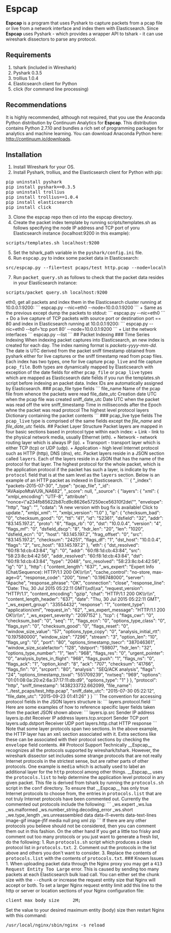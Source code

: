 # Espcap

__Espcap__ is a program that uses Pyshark to capture packets from a pcap file or live
from a network interface and index them with Elasticsearch.  Since __Espcap__ uses
Pyshark - which provides a wrapper API to tshark - it can use wireshark dissectors
to parse any protocol.

## Requirements

1. tshark (included in Wireshark)
2. Pyshark 0.3.5
3. trollius 1.0.4
4. Elasticsearch client for Python
5. click (for command line processing)

## Recommendations

It is highly recommended, although not required, that you use the Anaconda Python 
distribution by Continuum Analytics for __Espcap__. This distribution contains Python
2.7.10 and bundles a rich set of programming packages for analytics and machine 
learning.  You can download Anaconda Python here: http://continuum.io/downloads.

## Installation

1. Install Wireshark for your OS.</li>
2. Install Pyshark, trollius, and the Elasticsearch client for Python with pip:
<pre>
pip uninstall pyshark
pip install pyshark==0.3.5
pip uninstall trollius
pip install trollius==1.0.4
pip install elasticsearch
pip install click
</pre>
3. Clone the espcap repo then cd into the espcap directory.
4. Create the packet index template by running scripts/templates.sh as follows specifying the node IP address and TCP port of yoru Elasticsearch instance (localhost:9200 in this example):
<pre>
scripts/templates.sh localhost:9200
</pre>
5. Set the tshark_path variable in the <tt>pyshark/config.ini</tt> file.
6. Run <tt>espcap.py</tt> to index some packet data in Elasticsearch:
<pre>
src/espcap.py --file=test_pcaps/test_http.pcap --node=localhost:9200
</pre>
7. Run <tt>packet_query.sh</tt> as follows to check that the packet data resides in your Elasticsearch instance:
<pre>
scripts/packet_query.sh localhost:9200
</pre

## Running Examples

- Display help message
```
espcap.py --help
```
which outputs the following:
```
Usage: espcap.py [OPTIONS]
```
```
Options:
  --node TEXT      Elasticsearch IP and port (default=None, dump packets to
                   stdout)
  --nic TEXT       Network interface for live capture (default=None, if file
                   or dir specified)
  --file TEXT      PCAP file for file capture (default=None, if nic specified)
  --dir TEXT       PCAP directory for multiple file capture (default=None, if nic specified)
  --bpf TEXT       Packet filter for live capture (default=all packets)
  --chunk INTEGER  Number of packets to bulk index (default=1000)
  --count INTEGER  Number of packets to capture during live capture
                   (default=0, capture indefinitely)
  --list           List the network interfaces
  --help           Show this message and exit.
```
+ Load the test packet capture files and index the packets in the Elasticsearch cluster running at 10.0.0.1:9200, assuming your present working directory is espcap/src:
```
espcap.py --dir=../test_pcaps --node=10.0.0.1:9200
```
+ Same as the previous except load the test_pcaps/test_http.pcap file:
```
espcap.py --file=../test_pcaps/test_http.pcap --node=10.0.0.1:9200
```
+ Do a live capture from the network interface <tt>eth0</tt>, get all packets and index them in the Elasticsearch cluster running at 10.0.0.1:9200:
```
espcap.py --nic=eth0 --node=10.0.0.1:9200
```
+ Same as the previous except dump the packets to stdout:
```
espcap.py --nic=eth0 
```
+ Do a live capture of TCP packets with source port or destination port == 80 and index in Elasticsearch running at 10.0.0.1:9200:
```
espcap.py --nic=eth0 --bpf='tcp port 80' --node=10.0.0.1:9200
```
+ List the network interfaces
```
espcap.py --list
```

## Packet Indexing

### Time Series Indexing

When indexing packet captures into Elasticsearch, an new index is created for each day. The 
index naming format is <i>packets-yyyy-mm-dd</i>. The date is UTC derived from the packet sniff 
timestamp obtained from pyshark either for live captures or the sniff timestamp read from pcap 
files. Each index has two types, one for live capture <tt>pcap_live</tt> and file capture <tt>pcap_file</tt>. 
Both types are dynamically mapped by Elasticsearch with exception of the date fields for either 
<tt>pcap_file</tt> or <tt>pcap_live</tt> types which are mapped as Elasticsearch date fields if 
you run the templates.sh script before indexing an packet data.

Index IDs are automatically assigned by Elasticsearch.

### pcap_file type fields

```
file_name          Name of the pcap file from whence the packets were read
file_date_utc      Creation date UTC when the pcap file was created
sniff_date_utc     Date UTC when the packet was read off the wire
sniff_timestamp    Time in milliseconds after the Epoch whne the packet was read
protocol           The highest level protocol
layers             Dictionary containing the packet contents
```

### pcap_live type fields

The <tt>pcap_live</tt> type is comprised of the same fields except the <i>file_name</i> and
<i>file_date_utc</i> fields.

## Packet Layer Structure

Packet layers are mapped in four basic sections based in protocol type within each index:

+ Link - link to the physical network media, usually Ethernet (eth).
+ Network - network routing layer which is always IP (ip).
+ Transport - transport layer which is either TCP (tcp) or UDP (udp).
+ Application - high level Internet protocol such as HTTP (http), DNS (dns), etc.

Packet layers reside in a JSON section called <tt>layers</tt>. Each of the layers reside in a JSON 
that has the name of the protocol for that layer. The highest protocol for the whole packet, which 
is the application protocol if the packet has such a layer, is indicate by the <tt>protocol</tt> 
field that is at the sam level as the <tt>layers</tt> section.

Below is an example of an HTTP packet as indexed in Elasticsearch.

```
{
    "_index": "packets-2015-07-30",
    "_type": "pcap_file",
    "_id": "AVAaipoMtaVU9i_NA682",
    "_score": null,
    "_source": {
        "layers": {
            "xml": {
                "xmlpi_encoding": "UTF-8",
                "attribute": "nonce=\"a234fb85622b87cd9c8626e57250ece56310f2de\"",
                "envelope": "http",
                "tag": "<query nonce=\"a234fb85622b87cd9c8626e57250ece56310f2de\">",
                "cdata": "A new version with bug fix is available! Click to update.",
                "xmlpi_xml": "<?xml version=\"1.0\" encoding=\"UTF-8\"?>",
                "xmlpi_version": "1.0"
            },
            "ip": {
                "checksum_bad": "0",
                "checksum_good": "0",
                "ttl": "41",
                "id": "52361",
                "dsfield": "32",
                "addr": "83.145.197.2",
                "proto": "6",
                "flags_rb": "0",
                "dst": "10.0.0.4",
                "version": "4",
                "flags_mf": "0",
                "dsfield_dscp": "8",
                "hdr_len": "20",
                "len": "1020",
                "dsfield_ecn": "0",
                "host": "83.145.197.2",
                "frag_offset": "0",
                "src": "83.145.197.2",
                "checksum": "24251",
                "flags_df": "1",
                "dst_host": "10.0.0.4",
                "flags": "2",
                "src_host": "83.145.197.2"
            },
            "eth": {
                "dst_resolved": "60:f8:1d:cb:43:84",
                "lg": "0",
                "addr": "60:f8:1d:cb:43:84",
                "src": "58:23:8c:b4:42:56",
                "addr_resolved": "60:f8:1d:cb:43:84",
                "dst": "60:f8:1d:cb:43:84",
                "type": "2048",
                "src_resolved": "58:23:8c:b4:42:56",
                "ig": "0"
            },
            "http": {
                "content_length": "637",
                "_ws_expert": "Expert Info (Chat/Sequence): HTTP/1.1 200 OK\\r\\n",
                "cache_control": "no-store, max-age=0",
                "response_code": "200",
                "time": "0.196748000",
                "server": "Apache",
                "response_phrase": "OK",
                "connection": "close",
                "response_line": "Date: Thu, 30 Jul 2015 05:22:11 GMT\\xd\\xa",
                "request_version": "HTTP/1.1",
                "content_encoding": "gzip",
                "chat": "HTTP/1.1 200 OK\\r\\n",
                "content_length_header": "637",
                "date": "Thu, 30 Jul 2015 05:22:11 GMT",
                "_ws_expert_group": "33554432",
                "response": "1",
                "content_type": "application/xml",
                "request_in": "62",
                "_ws_expert_message": "HTTP/1.1 200 OK\\r\\n",
                "_ws_expert_severity": "2097152"
            },
            "tcp": {
                "flags_cwr": "0",
                "checksum_bad": "0",
                "seq": "1",
                "flags_ecn": "0",
                "options_type_class": "0",
                "flags_syn": "0",
                "checksum_good": "0",
                "flags_reset": "0",
                "window_size_value": "57",
                "options_type_copy": "0",
                "analysis_initial_rtt": "0.197580000",
                "window_size": "7296",
                "stream": "3",
                "option_len": "10",
                "flags_urg": "0",
                "port": "80",
                "options_timestamp_tsecr": "387046361",
                "window_size_scalefactor": "128",
                "dstport": "59807",
                "hdr_len": "32",
                "options_type_number": "1",
                "len": "968",
                "flags_res": "0",
                "urgent_pointer": "0",
                "analysis_bytes_in_flight": "968",
                "flags_push": "1",
                "flags_ns": "0",
                "flags_ack": "1",
                "option_kind": "8",
                "ack": "707",
                "checksum": "41766",
                "flags_fin": "0",
                "srcport": "80",
                "analysis": "SEQ/ACK analysis",
                "flags": "24",
                "options_timestamp_tsval": "551709239",
                "nxtseq": "969",
                "options": "01:01:08:0a:20:e2:6a:37:17:11:db:d9",
                "options_type": "1"
            }
        },
        "protocol": "http",
        "sniff_timestamp": 1438233732.662099,
        "file_name": "../test_pcaps/test_http.pcap",
        "sniff_date_utc": "2015-07-30 05:22:12",
        "file_date_utc": "2015-09-23 01:41:26"
    }
}
```

The convention for accessing protocol fields in the JSON layers structure is:

```
layers.protocol.field
```

Here are some examples of how to reference specific layer fields taken from the packet JSON shown above:

```
layers.ip.src             Sender IP address
layers.ip.dst             Receiver IP address
layers.tcp.srcport        Sender TCP port
layers.udp.dstport        Receiver UDP port
layers.http.chat          HTTP response
```

Note that some layer protocols span two sections. In the above example, the HTTP layer has an <tt>xml</tt> 
section associated with it. Extra sections like these can be associated with their protocol sections by 
checking the <tt>envelope</tt> field contents.

## Protocol Support

Technically __Espcap__ recognizes all the protocols supported by wireshark/tshark. However, the wireshark
dissector set includes some strange protocols that are not really Internet protocols in the strictest
sense, but are rather parts of other protocols. One example is <tt>media</tt> which is actually used to
label an additional layer for the <tt>http</tt> protocol among other things. __Espcap__ uses the <tt>protocols.list</tt> 
to help determine the application level protocol in any given packet. This file is derived from tshark by 
running the <tt>protocols.sh</tt> script in the <tt>conf</tt> directory. To ensure that __Espcap__ has only 
true Internet protocols to choose from, the entries in <tt>protocols.list</tt> that are not truly Internet 
protocols have been commented out. Currently the commented out protocols include the following:
```
_ws.expert
_ws.lua
_ws.malformed
_ws.number_string.decoding_error
_ws.short
_we.type_length
_ws.unreassembled
data
data-l1-events
data-text-lines
image-gif
image-jfif
media
null
png
xml
zip
```
If there are any other protocols you believe should not be considered, then you can comment them out in 
this fashion. 

On the other hand If you get a little too frisky and comment out too many protocols or you just want to 
generate a fresh list, do the following:

1. Run <tt>protocols.sh</tt> script which produces a clean protocol list in <tt>protocols.txt</tt>.
2. Comment out the protocols in the list above and others you don't want to consider.
3. Replace the contents of <tt>protocols.list</tt> with the contents of <tt>protocols.txt</tt>.

### Known Issues

1. When uploading packet data through the Nginx proxy you may get a <tt>413 Request Entity Too Large</tt> error. This is caused by sending too many packets at each Elasticsearch bulk load call. You can either set the chunk size with the <tt>--chunk</tt> or increase the request entity size that Nginx will accept or both. To set a larger Nginx request entity limit add this line to the http or server or location sections of your Nginx configuration file: 
<pre>
client_max_body_size     2M;
</pre>
Set the value to your desired maximum entity (body) size then restart Nginx with this command:
<pre>/usr/local/nginx/sbin/nginx -s reload</pre></li>
</ol>
